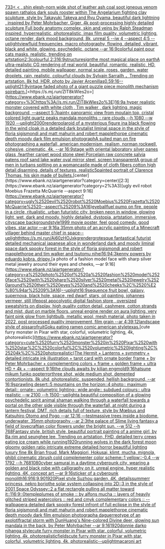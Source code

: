 [733](https://www.ebank.nz/aiartgenerator?category=733)[< < , shin elesh-norn wide shot of leather ash coal soot igneous venom spawn rathalos dark souls rooster within The Angelarium fighting clay sculpture, style by Takayuki Takeya and Ryu Oyama, beautiful dark lightning , inspired by Peter Mohrbacher, Giger, 4k post-processing highly detailed sculpture Full body anatomy complex, skin and veins by Ralph Steadman inspired, hyperrealistic, photorealistic, imax film quality, volumetric lighting, octane render, dark mood background, 8k, unreal 5 --iw 4 --aspect 4:5 --uplight](https://www.ebank.nz/aiartgenerator?category=%3C%2520%3C%2520%2C%2520shin%2520elesh-norn%2520wide%2520shot%2520of%2520leather%2520ash%2520coal%2520soot%2520igneous%2520venom%2520spawn%2520rathalos%2520dark%2520souls%2520rooster%2520within%2520The%2520Angelarium%2520fighting%2520clay%2520sculpture%2C%2520style%2520by%2520Takayuki%2520Takeya%2520and%2520Ryu%2520Oyama%2C%2520beautiful%2520dark%2520lightning%2520%2C%2520inspired%2520by%2520Peter%2520Mohrbacher%2C%2520Giger%2C%25204k%2520post-processing%2520highly%2520detailed%2520sculpture%2520Full%2520body%2520anatomy%2520complex%2C%2520skin%2520and%2520veins%2520by%2520Ralph%2520Steadman%2520inspired%2C%2520hyperrealistic%2C%2520photorealistic%2C%2520imax%2520film%2520quality%2C%2520volumetric%2520lighting%2C%2520octane%2520render%2C%2520dark%2520mood%2520background%2C%25208k%2C%2520unreal%25205%2520--iw%25204%2520--aspect%25204%3A5%2520--uplight)[view](https://www.ebank.nz/aiartgenerator?category=view)[fluid frequencies, macro photography, flowing, detailed, vibrant, black and white, glowing, psychedelic, octane --ar 16:9](https://www.ebank.nz/aiartgenerator?category=fluid%2520frequencies%2C%2520macro%2520photography%2C%2520flowing%2C%2520detailed%2C%2520vibrant%2C%2520black%2520and%2520white%2C%2520glowing%2C%2520psychedelic%2C%2520octane%2520--ar%252016%3A9)[colorful paint pour cats masks, realistic, trending on artstation](https://www.ebank.nz/aiartgenerator?category=colorful%2520paint%2520pour%2520cats%2520masks%2C%2520realistic%2C%2520trending%2520on%2520artstation)[2:3](https://www.ebank.nz/aiartgenerator?category=2%3A3)[colourful,](https://www.ebank.nz/aiartgenerator?category=colourful%2C)[2:3](https://www.ebank.nz/aiartgenerator?category=2%3A3)[16:9](https://www.ebank.nz/aiartgenerator?category=16%3A9)[structure](https://www.ebank.nz/aiartgenerator?category=structure)[sign](https://www.ebank.nz/aiartgenerator?category=sign)[the most magical place on earth](https://www.ebank.nz/aiartgenerator?category=the%2520most%2520magical%2520place%2520on%2520earth)[A ultra-realistic CG rendering of real world, beautiful, romantic, realistic, HD, detailed painting, mobile wallpaper, normal scale, roses, garden, water droplets, rain, realistic, colourful clouds,by Sylvain Sarrailh ，Trending on artstation. 8k hd, HDR, photo by Javier Arcenillas](https://www.ebank.nz/aiartgenerator?category=A%2520ultra-realistic%2520CG%2520rendering%2520of%2520real%2520world%2C%2520beautiful%2C%2520romantic%2C%2520realistic%2C%2520HD%2C%2520detailed%2520painting%2C%2520mobile%2520wallpaper%2C%2520normal%2520scale%2C%2520roses%2C%2520garden%2C%2520water%2520droplets%2C%2520rain%2C%2520realistic%2C%2520colourful%2520clouds%2Cby%2520Sylvain%2520Sarrailh%2520%EF%BC%8CTrending%2520on%2520artstation.%25208k%2520hd%2C%2520HDR%2C%2520photo%2520by%2520Javier%2520Arcenillas)[0.5](https://www.ebank.nz/aiartgenerator?category=0.5)[9:16](https://www.ebank.nz/aiartgenerator?category=9%3A16)[--uplight](https://www.ebank.nz/aiartgenerator?category=--uplight)[21:9](https://www.ebank.nz/aiartgenerator?category=21%3A9)[vintage faded photo of a giant puzzle piece monolith mechanism spire](https://www.ebank.nz/aiartgenerator?category=vintage%2520faded%2520photo%2520of%2520a%2520giant%2520puzzle%2520piece%2520monolith%2520mechanism%2520spire)[barn.](https://www.ebank.nz/aiartgenerator?category=barn.)[<https://s.mj.run/ZlT8kWles2o>](https://www.ebank.nz/aiartgenerator?category=%3Chttps%3A//s.mj.run/ZlT8kWles2o%3E)[16:9](https://www.ebank.nz/aiartgenerator?category=16%3A9)[a hyper realistic monster covered with white cloth , Tim walker , dark lighting, magic background, —aspect 5:7](https://www.ebank.nz/aiartgenerator?category=a%2520hyper%2520realistic%2520monster%2520covered%2520with%2520white%2520cloth%2520%2C%2520Tim%2520walker%2520%2C%2520dark%2520lighting%2C%2520magic%2520background%2C%2520%E2%80%94aspect%25205%3A7)[paint](https://www.ebank.nz/aiartgenerator?category=paint)[< panoramic view from moutain top, cristal colored light quartz peaks mandala monoliths :: rare clouds --h 1080 --w 1920 --uplight](https://www.ebank.nz/aiartgenerator?category=%3C%2520panoramic%2520view%2520from%2520moutain%2520top%2C%2520cristal%2520colored%2520light%2520quartz%2520peaks%2520mandala%2520monoliths%2520%3A%3A%2520rare%2520clouds%2520--h%25201080%2520--w%25201920%2520--uplight)[2000](https://www.ebank.nz/aiartgenerator?category=2000)[render](https://www.ebank.nz/aiartgenerator?category=render)[polaroid of a mysterious figure ina black flowing in the wind cloak in a detailed dark brutalist liminal space in the style of floria sigismondi and matt mahurin and robert mapplethorpe cinematic depth moody dark film emulsion photograph](https://www.ebank.nz/aiartgenerator?category=polaroid%2520of%2520a%2520mysterious%2520figure%2520ina%2520black%2520flowing%2520in%2520the%2520wind%2520cloak%2520in%2520a%2520detailed%2520dark%2520brutalist%2520liminal%2520space%2520in%2520the%2520style%2520of%2520floria%2520sigismondi%2520and%2520matt%2520mahurin%2520and%2520robert%2520mapplethorpe%2520cinematic%2520depth%2520moody%2520dark%2520film%2520emulsion%2520photograph)[A suited man on fire photographing a waterfall, american modernism, realism, norman rockwell, cohesive, cinematic, 4k, --ar 16:9](https://www.ebank.nz/aiartgenerator?category=A%2520suited%2520man%2520on%2520fire%2520photographing%2520a%2520waterfall%2C%2520american%2520modernism%2C%2520realism%2C%2520norman%2520rockwell%2C%2520cohesive%2C%2520cinematic%2C%25204k%2C%2520--ar%252016%3A9)[stage with oriental laboratory silver panes glass ,fearther carpet wood stone steel Porcelain raw concrete salvia patens roof sand lake water oval mirror steel, screen transparent](https://www.ebank.nz/aiartgenerator?category=stage%2520with%2520oriental%2520laboratory%2520silver%2520panes%2520glass%2520%2Cfearther%2520carpet%2520wood%2520stone%2520steel%2520Porcelain%2520raw%2520concrete%2520salvia%2520patens%2520roof%2520sand%2520lake%2520water%2520oval%2520mirror%2520steel%2C%2520screen%2520transparent)[A group of men in turbans spitting on a woman](https://www.ebank.nz/aiartgenerator?category=A%2520group%2520of%2520men%2520in%2520turbans%2520spitting%2520on%2520a%2520woman)[castle made of cloth fibers cotton high detail disarming, details of textures, realistic](https://www.ebank.nz/aiartgenerator?category=castle%2520made%2520of%2520cloth%2520fibers%2520cotton%2520high%2520detail%2520disarming%2C%2520details%2520of%2520textures%2C%2520realistic)[5](https://www.ebank.nz/aiartgenerator?category=5)[painted portrait of Clarence Thomas, his skin made of bullets.](https://www.ebank.nz/aiartgenerator?category=painted%2520portrait%2520of%2520Clarence%2520Thomas%2C%2520his%2520skin%2520made%2520of%2520bullets.)[center](https://www.ebank.nz/aiartgenerator?category=center)[2:3](https://www.ebank.nz/aiartgenerator?category=2%3A3)[ugly evil robot Moebius Frazetta McQuarrie --aspect 9:16](https://www.ebank.nz/aiartgenerator?category=ugly%2520evil%2520robot%2520Moebius%2520Frazetta%2520McQuarrie%2520--aspect%25209%3A16)[eyeball](https://www.ebank.nz/aiartgenerator?category=eyeball)[fuel pump on fire, people in a circle, ritualistic, urban futuristic city, broken neon in window, glowing light, wet, dark and moody, highly detailed, dystopia, artstation, immersive, cityscape background](https://www.ebank.nz/aiartgenerator?category=fuel%2520pump%2520on%2520fire%2C%2520people%2520in%2520a%2520circle%2C%2520ritualistic%2C%2520urban%2520futuristic%2520city%2C%2520broken%2520neon%2520in%2520window%2C%2520glowing%2520light%2C%2520wet%2C%2520dark%2520and%2520moody%2C%2520highly%2520detailed%2C%2520dystopia%2C%2520artstation%2C%2520immersive%2C%2520cityscape%2520background)[style](https://www.ebank.nz/aiartgenerator?category=style)[1999 movie poster, feel good comedy, good vibes, star actor —ar 9:16](https://www.ebank.nz/aiartgenerator?category=1999%2520movie%2520poster%2C%2520feel%2520good%2520comedy%2C%2520good%2520vibes%2C%2520star%2520actor%2520%E2%80%94ar%25209%3A16)[a 35mm photo of an acrylic painting of a Minecraft villager behind master chief in space](https://www.ebank.nz/aiartgenerator?category=a%252035mm%2520photo%2520of%2520an%2520acrylic%2520painting%2520of%2520a%2520Minecraft%2520villager%2520behind%2520master%2520chief%2520in%2520space)[--uplight](https://www.ebank.nz/aiartgenerator?category=--uplight)[<https://s.mj.run/Ai60zHOJxkg>](https://www.ebank.nz/aiartgenerator?category=%3Chttps%3A//s.mj.run/Ai60zHOJxkg%3E)[render](https://www.ebank.nz/aiartgenerator?category=render)[grotesque fantastical futurist detailed mechanical japanese alice in wonderland dark and moody liminal space dark spooky forest in the style of floria sigismondi and robert mapplethorpe and tim walker and tsutomu nihei](https://www.ebank.nz/aiartgenerator?category=grotesque%2520fantastical%2520futurist%2520detailed%2520mechanical%2520japanese%2520alice%2520in%2520wonderland%2520dark%2520and%2520moody%2520liminal%2520space%2520dark%2520spooky%2520forest%2520in%2520the%2520style%2520of%2520floria%2520sigismondi%2520and%2520robert%2520mapplethorpe%2520and%2520tim%2520walker%2520and%2520tsutomu%2520nihei)[16:9](https://www.ebank.nz/aiartgenerator?category=16%3A9)[4:3](https://www.ebank.nz/aiartgenerator?category=4%3A3)[kenny powers by eduardo kobra. drippy.](https://www.ebank.nz/aiartgenerator?category=kenny%2520powers%2520by%2520eduardo%2520kobra.%2520drippy.)[a photo of a fashion model face with sharp silver metal jewelry around their eyes and cheeks, —ar 9:16](https://www.ebank.nz/aiartgenerator?category=a%2520photo%2520of%2520a%2520fashion%2520model%2520face%2520with%2520sharp%2520silver%2520metal%2520jewelry%2520around%2520their%2520eyes%2520and%2520cheeks%2C%2520%E2%80%94ar%25209%3A16)[--uplight](https://www.ebank.nz/aiartgenerator?category=--uplight)[16:9](https://www.ebank.nz/aiartgenerator?category=16%3A9)[sequence,](https://www.ebank.nz/aiartgenerator?category=sequence%2C)[fruit bowl, galaxy, supernova, black hole, space, red dwarf, stars, oil painting, johannes vermeer, still life](https://www.ebank.nz/aiartgenerator?category=fruit%2520bowl%2C%2520galaxy%2C%2520supernova%2C%2520black%2520hole%2C%2520space%2C%2520red%2520dwarf%2C%2520stars%2C%2520oil%2520painting%2C%2520johannes%2520vermeer%2C%2520still%2520life)[post apocolyptic digital fashion store , oversized sweatshirts on display, high quality cotton detail, cashmere, cotton strands and mist, dust on marble floors, unreal engine render on aura lighting, very faint pink glow from lightbulb, metallic wool, mesh material, photo taken in 2022, post processed quality improvement, film grain --ar 4:3](https://www.ebank.nz/aiartgenerator?category=post%2520apocolyptic%2520digital%2520fashion%2520store%2520%2C%2520oversized%2520sweatshirts%2520on%2520display%2C%2520high%2520quality%2520cotton%2520detail%2C%2520cashmere%2C%2520cotton%2520strands%2520and%2520mist%2C%2520dust%2520on%2520marble%2520floors%2C%2520unreal%2520engine%2520render%2520on%2520aura%2520lighting%2C%2520very%2520faint%2520pink%2520glow%2520from%2520lightbulb%2C%2520metallic%2520wool%2C%2520mesh%2520material%2C%2520photo%2520taken%2520in%25202022%2C%2520post%2520processed%2520quality%2520improvement%2C%2520film%2520grain%2520--ar%25204%3A3)[9:12](https://www.ebank.nz/aiartgenerator?category=9%3A12)[landscape style of pissaro](https://www.ebank.nz/aiartgenerator?category=landscape%2520style%2520of%2520pissaro)[fruit](https://www.ebank.nz/aiartgenerator?category=fruit)[Goku eating ramen comic american style](https://www.ebank.nz/aiartgenerator?category=Goku%2520eating%2520ramen%2520comic%2520american%2520style)[texas.](https://www.ebank.nz/aiartgenerator?category=texas.)[cute furry monster in Pixar with star, colorful, volumetric lighting, 4k, photorealistic](https://www.ebank.nz/aiartgenerator?category=cute%2520furry%2520monster%2520in%2520Pixar%2520with%2520star%2C%2520colorful%2C%2520volumetric%2520lighting%2C%25204k%2C%2520photorealistic)[The Hermit + Lanterns + symmetry + detailed intricate ink illustration + tarot card with ornate border frame + by Peter Mohrbacher + complementing colors + frame + golden frame + ultra HD + 4k + --aspect 9:16](https://www.ebank.nz/aiartgenerator?category=The%2520Hermit%2520%2B%2520Lanterns%2520%2B%2520symmetry%2520%2B%2520detailed%2520intricate%2520ink%2520illustration%2520%2B%2520tarot%2520card%2520with%2520ornate%2520border%2520frame%2520%2B%2520by%2520Peter%2520Mohrbacher%2520%2B%2520complementing%2520colors%2520%2B%2520frame%2520%2B%2520golden%2520frame%2520%2B%2520ultra%2520HD%2520%2B%25204k%2520%2B%2520--aspect%25209%3A16)[the clouds awaits by kilian eng](https://www.ebank.nz/aiartgenerator?category=the%2520clouds%2520awaits%2520by%2520kilian%2520eng)[mold](https://www.ebank.nz/aiartgenerator?category=mold)[9:16](https://www.ebank.nz/aiartgenerator?category=9%3A16)[hatsune mikum funko pop](https://www.ebank.nz/aiartgenerator?category=hatsune%2520mikum%2520funko%2520pop)[terror](https://www.ebank.nz/aiartgenerator?category=terror)[three shot, wide medium shot, demented contortionists, 8k uhd, photorealistic, suspended, hellish background, --ar 16:9](https://www.ebank.nz/aiartgenerator?category=three%2520shot%2C%2520wide%2520medium%2520shot%2C%2520demented%2520contortionists%2C%25208k%2520uhd%2C%2520photorealistic%2C%2520suspended%2C%2520hellish%2520background%2C%2520--ar%252016%3A9)[sprawling desert::5 mountains on the horizon::4 photo:: maximum detail:: ornate:: volumetric lighting:: wide angle:: subdued colours:: ultra realistic --w 2100 --h 1500](https://www.ebank.nz/aiartgenerator?category=sprawling%2520desert%3A%3A5%2520mountains%2520on%2520the%2520horizon%3A%3A4%2520photo%3A%3A%2520maximum%2520detail%3A%3A%2520ornate%3A%3A%2520volumetric%2520lighting%3A%3A%2520wide%2520angle%3A%3A%2520subdued%2520colours%3A%3A%2520ultra%2520realistic%2520--w%25202100%2520--h%25201500)[--uplight](https://www.ebank.nz/aiartgenerator?category=--uplight)[a beautiful composition of a glowing psychedelic spirit animal shaman walking through a waterfall towards a portal on the other side visible through the waterfall, at night during a lantern festival, DMT,  rich details full of texture, style by Mœbius and Katsuhiro Otomo and Pogo —ar 12:16 —test](https://www.ebank.nz/aiartgenerator?category=a%2520beautiful%2520composition%2520of%2520a%2520glowing%2520psychedelic%2520spirit%2520animal%2520shaman%2520walking%2520through%2520a%2520waterfall%2520towards%2520a%2520portal%2520on%2520the%2520other%2520side%2520visible%2520through%2520the%2520waterfall%2C%2520at%2520night%2520during%2520a%2520lantern%2520festival%2C%2520DMT%2C%2520%2520rich%2520details%2520full%2520of%2520texture%2C%2520style%2520by%2520M%C5%93bius%2520and%2520Katsuhiro%2520Otomo%2520and%2520Pogo%2520%E2%80%94ar%252012%3A16%2520%E2%80%94test)[massive trees inside a biodome, underwater, 35mm photography --ar 2:3](https://www.ebank.nz/aiartgenerator?category=massive%2520trees%2520inside%2520a%2520biodome%2C%2520underwater%2C%252035mm%2520photography%2520--ar%25202%3A3)[the palace of Slime living,fantasy,a field of lovecraftian color flowers under the bright sun. --w 512 --h 768](https://www.ebank.nz/aiartgenerator?category=the%2520palace%2520of%2520Slime%2520living%2Cfantasy%2Ca%2520field%2520of%2520lovecraftian%2520color%2520flowers%2520under%2520the%2520bright%2520sun.%2520--w%2520512%2520--h%2520768)[Fantasy style, british style, beautiful portrait painting of a anime girl, by Ba rim and seunghee lee, Trending on artstation, FHD, detailed,](https://www.ebank.nz/aiartgenerator?category=Fantasy%2520style%2C%2520british%2520style%2C%2520beautiful%2520portrait%2520painting%2520of%2520a%2520anime%2520girl%2C%2520by%2520Ba%2520rim%2520and%2520seunghee%2520lee%2C%2520Trending%2520on%2520artstation%2C%2520FHD%2C%2520detailed%2C)[terry crews eating ice cream while running](https://www.ebank.nz/aiartgenerator?category=terry%2520crews%2520eating%2520ice%2520cream%2520while%2520running)[1920](https://www.ebank.nz/aiartgenerator?category=1920)[running wolves in the dark forest moon gloomy golden ratio intricate extreme detailed horror beautiful lighting luxury fine 8k Brian froud, Mark Maggiori, Hokusai, klimt, mucha, mignola, ghibli cinematic zbrush cold complementer color scheme::1 yellow::-0.4 --w 1792 --h 768](https://www.ebank.nz/aiartgenerator?category=running%2520wolves%2520in%2520the%2520dark%2520forest%2520moon%2520gloomy%2520golden%2520ratio%2520intricate%2520extreme%2520detailed%2520horror%2520beautiful%2520lighting%2520luxury%2520fine%25208k%2520Brian%2520froud%2C%2520Mark%2520Maggiori%2C%2520Hokusai%2C%2520klimt%2C%2520mucha%2C%2520mignola%2C%2520ghibli%2520cinematic%2520zbrush%2520cold%2520complementer%2520color%2520scheme%3A%3A1%2520yellow%3A%3A-0.4%2520--w%25201792%2520--h%2520768)[1080](https://www.ebank.nz/aiartgenerator?category=1080)[cyber samurai in a daytime cyberpunk city, wearing a golden and black robe with calligraphy on it, unreal engine, hyper realistic lighting, 4K, concept art —ar 9:16](https://www.ebank.nz/aiartgenerator?category=cyber%2520samurai%2520in%2520a%2520daytime%2520cyberpunk%2520city%2C%2520wearing%2520a%2520golden%2520and%2520black%2520robe%2520with%2520calligraphy%2520on%2520it%2C%2520unreal%2520engine%2C%2520hyper%2520realistic%2520lighting%2C%25204K%2C%2520concept%2520art%2520%E2%80%94ar%25209%3A16)[sticker of a cyberpunk monolith](https://www.ebank.nz/aiartgenerator?category=sticker%2520of%2520a%2520cyberpunk%2520monolith)[16:9](https://www.ebank.nz/aiartgenerator?category=16%3A9)[16:9](https://www.ebank.nz/aiartgenerator?category=16%3A9)[.90](https://www.ebank.nz/aiartgenerator?category=.90)[1920](https://www.ebank.nz/aiartgenerator?category=1920)[Pixel style Suzhou garden, 4K, details](https://www.ebank.nz/aiartgenerator?category=Pixel%2520style%2520Suzhou%2520garden%2C%25204K%2C%2520details)[summerr princess, nekro borjo](https://www.ebank.nz/aiartgenerator?category=summerr%2520princess%2C%2520nekro%2520borjo)[the solar system collapsing into 2D::3 in the style of 2001 Space Odyssey::2 a flat rectangle pulling all matter toward it::1](https://www.ebank.nz/aiartgenerator?category=the%2520solar%2520system%2520collapsing%2520into%25202D%3A%3A3%2520in%2520the%2520style%2520of%25202001%2520Space%2520Odyssey%3A%3A2%2520a%2520flat%2520rectangle%2520pulling%2520all%2520matter%2520toward%2520it%3A%3A1)[16:9](https://www.ebank.nz/aiartgenerator?category=16%3A9)[::0](https://www.ebank.nz/aiartgenerator?category=%3A%3A0)[temple](https://www.ebank.nz/aiartgenerator?category=temple)[plumes of smoke :: by alfons mucha :: layers of heavily glitched striped watercolors :: red and cmyk complementary colors :: --wallpaper](https://www.ebank.nz/aiartgenerator?category=plumes%2520of%2520smoke%2520%3A%3A%2520by%2520alfons%2520mucha%2520%3A%3A%2520layers%2520of%2520heavily%2520glitched%2520striped%2520watercolors%2520%3A%3A%2520red%2520and%2520cmyk%2520complementary%2520colors%2520%3A%3A%2520--wallpaper)[a detailed dark spooky forest infront of full eclipse in the style of floria sigismondi and matt mahurin and robert mapplethorpe cinematic depth moody dark film emulsion photograph](https://www.ebank.nz/aiartgenerator?category=a%2520detailed%2520dark%2520spooky%2520forest%2520infront%2520of%2520full%2520eclipse%2520in%2520the%2520style%2520of%2520floria%2520sigismondi%2520and%2520matt%2520mahurin%2520and%2520robert%2520mapplethorpe%2520cinematic%2520depth%2520moody%2520dark%2520film%2520emulsion%2520photograph)[a daguerreotype of an axolotl](https://www.ebank.nz/aiartgenerator?category=a%2520daguerreotype%2520of%2520an%2520axolotl)[fractal storm with DunHuang's Nine-colored Divine deer, glowing sun mandala in the back, by Peter Mohrbacher  --ar 9:16](https://www.ebank.nz/aiartgenerator?category=fractal%2520storm%2520with%2520DunHuang%27s%2520Nine-colored%2520Divine%2520deer%2C%2520glowing%2520sun%2520mandala%2520in%2520the%2520back%2C%2520by%2520Peter%2520Mohrbacher%2520%2520--ar%25209%3A16)[1920](https://www.ebank.nz/aiartgenerator?category=1920)[donnie darko nihanga style](https://www.ebank.nz/aiartgenerator?category=donnie%2520darko%2520nihanga%2520style)[cute furry monster in Pixar with star, colorful, volumetric lighting, 4k, photorealistic](https://www.ebank.nz/aiartgenerator?category=cute%2520furry%2520monster%2520in%2520Pixar%2520with%2520star%2C%2520colorful%2C%2520volumetric%2520lighting%2C%25204k%2C%2520photorealistic)[fields](https://www.ebank.nz/aiartgenerator?category=fields)[cute furry monster in Pixar with star, colorful, volumetric lighting, 4k, photorealistic](https://www.ebank.nz/aiartgenerator?category=cute%2520furry%2520monster%2520in%2520Pixar%2520with%2520star%2C%2520colorful%2C%2520volumetric%2520lighting%2C%25204k%2C%2520photorealistic)[--uplight](https://www.ebank.nz/aiartgenerator?category=--uplight)[macaroni art](https://www.ebank.nz/aiartgenerator?category=macaroni%2520art)